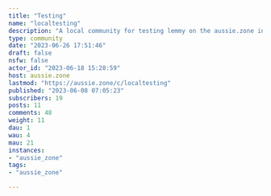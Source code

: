 ```yaml
---
title: "Testing" 
name: "localtesting"
description: "A local community for testing lemmy on the aussie.zone instance."
type: community
date: "2023-06-26 17:51:46"
draft: false
nsfw: false
actor_id: "2023-06-18 15:28:59"
host: aussie.zone
lastmod: "https://aussie.zone/c/localtesting"
published: "2023-06-08 07:05:23"
subscribers: 19
posts: 11
comments: 48
weight: 11
dau: 1
wau: 4
mau: 21
instances:
- "aussie_zone"
tags: 
- "aussie_zone"

---
```

